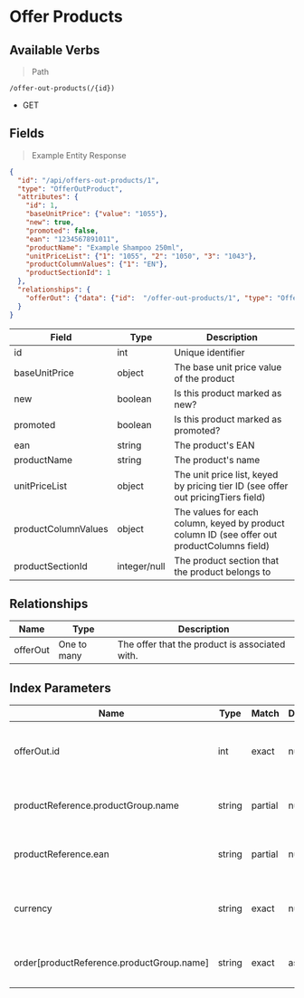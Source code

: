 # Offer Products

## Available Verbs

> Path

```
/offer-out-products(/{id})
```

* GET

## Fields

> Example Entity Response

```json
{
  "id": "/api/offers-out-products/1",
  "type": "OfferOutProduct",
  "attributes": {
    "id": 1,
    "baseUnitPrice": {"value": "1055"},
    "new": true,
    "promoted": false,
    "ean": "1234567891011",
    "productName": "Example Shampoo 250ml",
    "unitPriceList": {"1": "1055", "2": "1050", "3": "1043"},
    "productColumnValues": {"1": "EN"},
    "productSectionId": 1
  },
  "relationships": {
    "offerOut": {"data": {"id":  "/offer-out-products/1", "type": "OfferOutProduct"}}
  }
}
```

Field | Type | Description
----- | ---  | -----------
id | int | Unique identifier
baseUnitPrice | object | The base unit price value of the product
new | boolean | Is this product marked as new?
promoted | boolean | Is this product marked as promoted?
ean | string | The product's EAN
productName | string | The product's name
unitPriceList | object | The unit price list, keyed by pricing tier ID (see offer out pricingTiers field)
productColumnValues | object | The values for each column, keyed by product column ID (see offer out productColumns field)
productSectionId | integer/null | The product section that the product belongs to

## Relationships

Name | Type | Description
---- | ---- | -----------
offerOut | One to many | The offer that the product is associated with.

## Index Parameters

Name | Type | Match | Default | Description
---- | ---- | ----- | ------- | -----------
offerOut.id | int | exact | null | Specify the offer out the product must belong to
productReference.productGroup.name | string | partial | null | Search against the product's name
productReference.ean | string | partial | null | Search against the product's ean
currency | string | exact | null | Specify the currency of the offers out to be returned
order\[productReference.productGroup.name] | string | exact | asc | Order the results by product name
